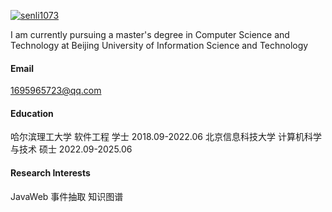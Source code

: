 [![senli1073](https://img.shields.io/badge/senli1073-github-blue?logo=github)](https://github.com/senli1073)

I am currently pursuing a master's degree in Computer Science and Technology at Beijing University of Information Science and Technology

#### Email

1695965723@qq.com

#### Education

哈尔滨理工大学 软件工程 学士 2018.09-2022.06
北京信息科技大学 计算机科学与技术 硕士 2022.09-2025.06

#### Research Interests

JavaWeb 事件抽取 知识图谱
